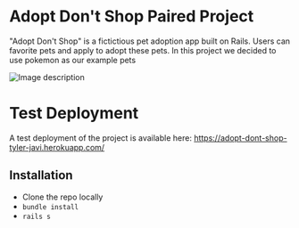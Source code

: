 # Adopt Don't Shop Paired Project

"Adopt Don't Shop" is a fictictious pet adoption app built on Rails. Users can favorite pets and apply to adopt these pets. In this project we decided to use pokemon as our example pets

![Image description](https://i.imgur.com/1hupFIW.png)

# Test Deployment

A test deployment of the project is available here: https://adopt-dont-shop-tyler-javi.herokuapp.com/

## Installation

- Clone the repo locally
- `bundle install`
- `rails s`
